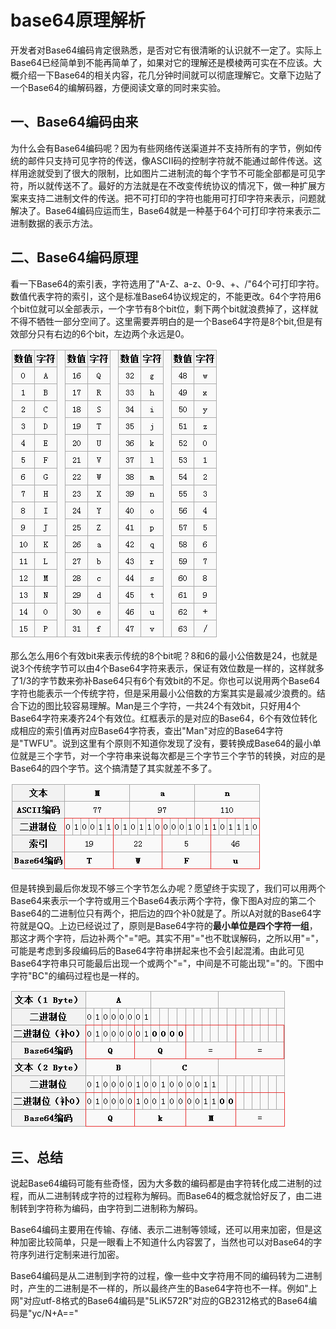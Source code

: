 # base64原理解析

开发者对Base64编码肯定很熟悉，是否对它有很清晰的认识就不一定了。实际上Base64已经简单到不能再简单了，如果对它的理解还是模棱两可实在不应该。大概介绍一下Base64的相关内容，花几分钟时间就可以彻底理解它。文章下边贴了一个Base64的编解码器，方便阅读文章的同时来实验。

## 一、Base64编码由来

为什么会有Base64编码呢？因为有些网络传送渠道并不支持所有的字节，例如传统的邮件只支持可见字符的传送，像ASCII码的控制字符就不能通过邮件传送。这样用途就受到了很大的限制，比如图片二进制流的每个字节不可能全部都是可见字符，所以就传送不了。最好的方法就是在不改变传统协议的情况下，做一种扩展方案来支持二进制文件的传送。把不可打印的字符也能用可打印字符来表示，问题就解决了。Base64编码应运而生，Base64就是一种基于64个可打印字符来表示二进制数据的表示方法。

## 二、Base64编码原理

看一下Base64的索引表，字符选用了"A-Z、a-z、0-9、+、/"64个可打印字符。数值代表字符的索引，这个是标准Base64协议规定的，不能更改。64个字符用6个bit位就可以全部表示，一个字节有8个bit位，剩下两个bit就浪费掉了，这样就不得不牺牲一部分空间了。这里需要弄明白的是一个Base64字符是8个bit,但是有效部分只有右边的6个bit，左边两个永远是0。

![](/assets/1522025484183.png)

那么怎么用6个有效bit来表示传统的8个bit呢？8和6的最小公倍数是24，也就是说3个传统字节可以由4个Base64字符来表示，保证有效位数是一样的，这样就多了1/3的字节数来弥补Base64只有6个有效bit的不足。你也可以说用两个Base64字符也能表示一个传统字符，但是采用最小公倍数的方案其实是最减少浪费的。结合下边的图比较容易理解。Man是三个字符，一共24个有效bit，只好用4个Base64字符来凑齐24个有效位。红框表示的是对应的Base64，6个有效位转化成相应的索引值再对应Base64字符表，查出"Man"对应的Base64字符是"TWFU"。说到这里有个原则不知道你发现了没有，要转换成Base64的最小单位就是三个字节，对一个字符串来说每次都是三个字节三个字节的转换，对应的是Base64的四个字节。这个搞清楚了其实就差不多了。

![](/assets/1522024552242.png)

但是转换到最后你发现不够三个字节怎么办呢？愿望终于实现了，我们可以用两个Base64来表示一个字符或用三个Base64表示两个字符，像下图A对应的第二个Base64的二进制位只有两个，把后边的四个补0就是了。所以A对就的Base64字符就是QQ。上边已经说过了，原则是Base64字符的**最小单位是四个字符一组**，那这才两个字符，后边补两个"="吧。其实不用"="也不耽误解码，之所以用"="，可能是考虑到多段编码后的Base64字符串拼起来也不会引起混淆。由此可见Base64字符串只可能最后出现一个或两个"="，中间是不可能出现"="的。下图中字符"BC"的编码过程也是一样的。

![](/assets/1522024579600.png)

## 三、总结

说起Base64编码可能有些奇怪，因为大多数的编码都是由字符转化成二进制的过程，而从二进制转成字符的过程称为解码。而Base64的概念就恰好反了，由二进制转到字符称为编码，由字符到二进制称为解码。

Base64编码主要用在传输、存储、表示二进制等领域，还可以用来加密，但是这种加密比较简单，只是一眼看上不知道什么内容罢了，当然也可以对Base64的字符序列进行定制来进行加密。

Base64编码是从二进制到字符的过程，像一些中文字符用不同的编码转为二进制时，产生的二进制是不一样的，所以最终产生的Base64字符也不一样。例如"上网"对应utf-8格式的Base64编码是"5LiK572R"对应的GB2312格式的Base64编码是"yc/N+A=="

